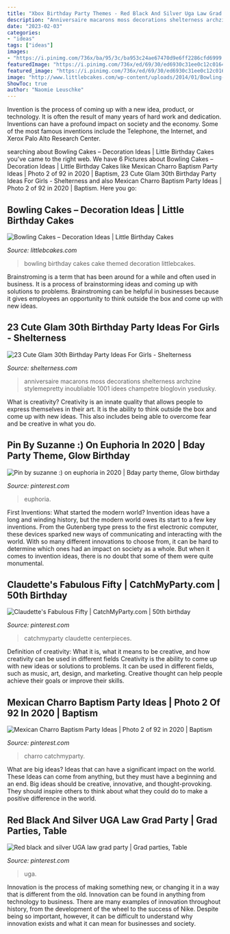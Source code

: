 ```yaml
---
title: "Xbox Birthday Party Themes - Red Black And Silver Uga Law Grad Party"
description: "Anniversaire macarons moss decorations shelterness archzine stylemepretty inoubliable 1001 idees champetre bloglovin ysedusky"
date: "2023-02-03"
categories:
- "ideas"
tags: ["ideas"]
images:
- "https://i.pinimg.com/736x/ba/95/3c/ba953c24ae67470d9e6ff2286cfd6999.jpg"
featuredImage: "https://i.pinimg.com/736x/ed/69/30/ed6930c31ee0c12c01644cff0bb9f6a3.jpg"
featured_image: "https://i.pinimg.com/736x/ed/69/30/ed6930c31ee0c12c01644cff0bb9f6a3.jpg"
image: "http://www.littlebcakes.com/wp-content/uploads/2014/01/Bowling-Birthday-Cakes.jpg"
ShowToc: true
author: "Naomie Leuschke"
---
```



Invention is the process of coming up with a new idea, product, or technology. It is often the result of many years of hard work and dedication. Inventions can have a profound impact on society and the economy. Some of the most famous inventions include the Telephone, the Internet, and Xerox Palo Alto Research Center.

	

		
searching about Bowling Cakes – Decoration Ideas | Little Birthday Cakes you've came to the right web. We have 6 Pictures about Bowling Cakes – Decoration Ideas | Little Birthday Cakes like Mexican Charro Baptism Party Ideas | Photo 2 of 92 in 2020 | Baptism, 23 Cute Glam 30th Birthday Party Ideas For Girls - Shelterness and also Mexican Charro Baptism Party Ideas | Photo 2 of 92 in 2020 | Baptism. Here you go:
		
    
## Bowling Cakes – Decoration Ideas | Little Birthday Cakes

<img loading=lazy src="http://www.littlebcakes.com/wp-content/uploads/2014/01/Bowling-Birthday-Cakes.jpg" onerror="this.onerror=null;this.src='https://tse1.mm.bing.net/th?id=OIP.kiqHaxOeQgughU9ez7J8zgHaJ-&amp;pid=15.1';" alt="Bowling Cakes – Decoration Ideas | Little Birthday Cakes">

_Source: littlebcakes.com_

>bowling birthday cakes cake themed decoration littlebcakes. 

	

Brainstroming is a term that has been around for a while and often used in business. It is a process of brainstorming ideas and coming up with solutions to problems. Brainstroming can be helpful in businesses because it gives employees an opportunity to think outside the box and come up with new ideas.

    
## 23 Cute Glam 30th Birthday Party Ideas For Girls - Shelterness

<img loading=lazy src="https://i.shelterness.com/2017/02/08-moss-30-with-floral-decor-and-lots-of-candles.jpg" onerror="this.onerror=null;this.src='https://tse3.mm.bing.net/th?id=OIP.myTpue6Xjo-mm6QgFy8tkgHaLH&amp;pid=15.1';" alt="23 Cute Glam 30th Birthday Party Ideas For Girls - Shelterness">

_Source: shelterness.com_

>anniversaire macarons moss decorations shelterness archzine stylemepretty inoubliable 1001 idees champetre bloglovin ysedusky. 

	

What is creativity?
Creativity is an innate quality that allows people to express themselves in their art. It is the ability to think outside the box and come up with new ideas. This also includes being able to overcome fear and be creative in what you do.

    
## Pin By Suzanne :) On Euphoria In 2020 | Bday Party Theme, Glow Birthday

<img loading=lazy src="https://i.pinimg.com/736x/37/a3/10/37a31028e013d1f71d0be0559073b924.jpg" onerror="this.onerror=null;this.src='https://tse1.mm.bing.net/th?id=OIP.L5FRr17qTNiEEt68KxvfmgHaL0&amp;pid=15.1';" alt="Pin by suzanne :) on euphoria in 2020 | Bday party theme, Glow birthday">

_Source: pinterest.com_

>euphoria. 

	

First Inventions: What started the modern world?
Invention ideas have a long and winding history, but the modern world owes its start to a few key inventions. From the Gutenberg type press to the first electronic computer, these devices sparked new ways of communicating and interacting with the world. With so many different innovations to choose from, it can be hard to determine which ones had an impact on society as a whole. But when it comes to invention ideas, there is no doubt that some of them were quite monumental.

    
## Claudette&#039;s Fabulous Fifty | CatchMyParty.com | 50th Birthday

<img loading=lazy src="https://i.pinimg.com/736x/ba/95/3c/ba953c24ae67470d9e6ff2286cfd6999.jpg" onerror="this.onerror=null;this.src='https://tse1.mm.bing.net/th?id=OIP.Xeb3kYIwYowxig4qN7dbygHaJ3&amp;pid=15.1';" alt="Claudette&#039;s Fabulous Fifty | CatchMyParty.com | 50th birthday">

_Source: pinterest.com_

>catchmyparty claudette centerpieces. 

	

Definition of creativity: What it is, what it means to be creative, and how creativity can be used in different fields
Creativity is the ability to come up with new ideas or solutions to problems. It can be used in different fields, such as music, art, design, and marketing. Creative thought can help people achieve their goals or improve their skills.

    
## Mexican Charro Baptism Party Ideas | Photo 2 Of 92 In 2020 | Baptism

<img loading=lazy src="https://i.pinimg.com/736x/ed/69/30/ed6930c31ee0c12c01644cff0bb9f6a3.jpg" onerror="this.onerror=null;this.src='https://tse3.mm.bing.net/th?id=OIP.uqU6XdoaDuJIlp1Vo1fyPgHaJ3&amp;pid=15.1';" alt="Mexican Charro Baptism Party Ideas | Photo 2 of 92 in 2020 | Baptism">

_Source: pinterest.com_

>charro catchmyparty. 

	

What are big ideas? Ideas that can have a significant impact on the world. These Ideas can come from anything, but they must have a beginning and an end. Big ideas should be creative, innovative, and thought-provoking. They should inspire others to think about what they could do to make a positive difference in the world.

    
## Red Black And Silver UGA Law Grad Party | Grad Parties, Table

<img loading=lazy src="https://i.pinimg.com/736x/bf/af/c4/bfafc41e5275800eddf2bcabd9bfd904.jpg" onerror="this.onerror=null;this.src='https://tse3.mm.bing.net/th?id=OIP.C_XGqkCmEuP6nKyriF-ptAHaJ3&amp;pid=15.1';" alt="Red black and silver UGA law grad party | Grad parties, Table">

_Source: pinterest.com_

>uga. 

	

Innovation is the process of making something new, or changing it in a way that is different from the old. Innovation can be found in anything from technology to business. There are many examples of innovation throughout history, from the development of the wheel to the success of Nike. Despite being so important, however, it can be difficult to understand why innovation exists and what it can mean for businesses and society.


